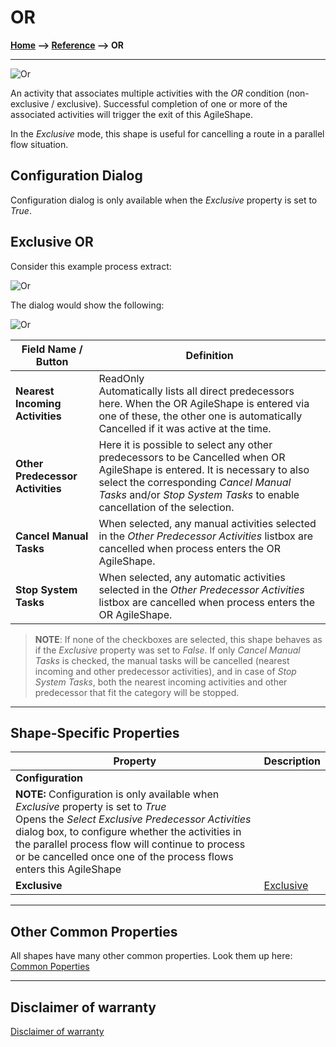 # OR

**[Home](/) --> [Reference](/ref) --> OR**

---

![Or](media/Or.png)

An activity that associates multiple activities with the *OR* condition
(non-exclusive / exclusive). Successful completion of one or more of the
associated activities will trigger the exit of this AgileShape.

In the *Exclusive* mode, this shape is useful for cancelling a route in a parallel
flow situation.

## Configuration Dialog

Configuration dialog is only available when the *Exclusive* property is set to
*True*.

## Exclusive OR

Consider this example process extract:

![Or](media/Or1.png)

The dialog would show the following:

![Or](media/Or2.png)

| Field Name / Button | Definition|
|---------------------|-----------|
| **Nearest Incoming Activities**  | ReadOnly<br>Automatically lists all direct predecessors here. When the OR AgileShape is entered via one of these, the other one is automatically Cancelled if it was active at the time.|
| **Other Predecessor Activities** | Here it is possible to select any other predecessors to be Cancelled when OR AgileShape is entered. It is necessary to also select the corresponding *Cancel Manual Tasks* and/or *Stop System Tasks* to enable cancellation of the selection. |
| **Cancel Manual Tasks**          | When selected, any manual activities selected in the *Other Predecessor Activities* listbox are cancelled when process enters the OR AgileShape.|
| **Stop System Tasks**            | When selected, any automatic activities selected in the *Other Predecessor Activities* listbox are cancelled when process enters the OR AgileShape. |

> **NOTE**: If none of the checkboxes are selected, this shape behaves as if the  *Exclusive* property was set to *False*. If only *Cancel Manual Tasks* is checked, the manual tasks will be cancelled (nearest incoming and other predecessor activities), and in case of *Stop System Tasks*, both the nearest incoming activities and other predecessor that fit the category will be stopped.

---

## Shape-Specific Properties

| Property | Description |
| -------- | ----------- |
| **Configuration** |
**NOTE:** Configuration is only available when *Exclusive* property is set to *True*<br/> Opens the *Select Exclusive Predecessor Activities* dialog box, to configure whether the activities in the parallel process flow will continue to process or be cancelled once one of the process flows enters this AgileShape |
| **Exclusive**     | [Exclusive](common/Exclusive.md)|

---

## Other Common Properties

All shapes have many other common properties. Look them up here: [Common Poperties](common/README.md)

---

## Disclaimer of warranty

[Disclaimer of warranty](../guides/common/DisclaimerOfWarranty.md)
